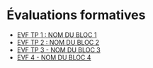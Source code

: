 # Évaluations formatives

<!-- start-replace-subnav -->
* [EVF TP 1 : <!-- varexp:begin BLOC1 -->NOM DU BLOC 1<!-- varexp:end -->](/04-evaluations/formatives/01/)
* [EVF TP 2 : <!-- varexp:begin BLOC2 -->NOM DU BLOC 2<!-- varexp:end -->](/04-evaluations/formatives/02/)
* [EVF TP 3 - <!-- varexp:begin BLOC3 -->NOM DU BLOC 3<!-- varexp:end -->](/04-evaluations/formatives/03/)
* [EVF 4 - <!-- varexp:begin BLOC4 -->NOM DU BLOC 4<!-- varexp:end -->](/04-evaluations/formatives/04/)
<!-- end-replace-subnav -->
